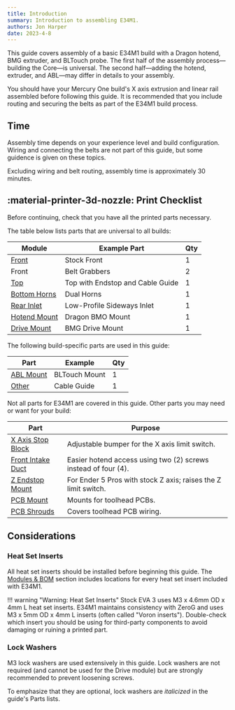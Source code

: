 ```yaml
---
title: Introduction
summary: Introduction to assembling E34M1.
authors: Jon Harper
date: 2023-4-8
---
```


This guide covers assembly of a basic E34M1 build with a Dragon hotend, BMG extruder, and BLTouch probe. The first half of the assembly process—building the Core—is universal. The second half—adding the hotend, extruder, and ABL—may differ in details to your assembly.

You should have your Mercury One build's X axis extrusion and linear rail assembled before following this guide. It is recommended that you include routing and securing the belts as part of the E34M1 build process.

## Time

Assembly time depends on your experience level and build configuration. Wiring and connecting the belts are not part of this guide, but some guidence is given on these topics.

Excluding wiring and belt routing, assembly time is approximately 30 minutes.

## :material-printer-3d-nozzle: Print Checklist

Before continuing, check that you have all the printed parts necessary.

The table below lists parts that are universal to all builds:

| Module | Example Part | Qty |
|---|---|---|
| [Front](../modules/front.md)          | Stock Front                       | 1 |
| Front                                 | Belt Grabbers                     | 2 |
| [Top](../modules/top.md)              | Top with Endstop and Cable Guide  | 1 |
| [Bottom Horns](../modules/bottom.md)  | Dual Horns                        | 1 |
| [Rear Inlet](../modules/rear.md)      | Low-Profile Sideways Inlet        | 1 |
| [Hotend Mount](../compat/hotends.md)  | Dragon BMO Mount                  | 1 |
| [Drive Mount](../compat/drives.md)    | BMG Drive Mount                   | 1 |


The following build-specific parts are used in this guide:

| Part | Example | Qty |
|---|---|---|
| [ABL Mount](../modules/abl.md)        | BLTouch Mount | 1 |
| [Other](../modules/other.md)          | Cable Guide         | 1 |

Not all parts for E34M1 are covered in this guide. Other parts you may need or want for your build:

| Part | Purpose |
|------|---------|
| [X Axis Stop Block](../modules/stop_block.md) | Adjustable bumper for the X axis limit switch. |
| [Front Intake Duct](../modules/other.md#front-intake-duct) | Easier hotend access using two (2) screws instead of four (4). |
| [Z Endstop Mount](../modules/other.md#z-endstop-mount) | For Ender 5 Pros with stock Z axis; raises the Z limit switch. |
| [PCB Mount](../modules/pcb_mounts.md#pcb-mounts) | Mounts for toolhead PCBs. |
| [PCB Shrouds](../modules/pcb_mounts.md#pcb-shrouds) | Covers toolhead PCB wiring. |

## Considerations

### Heat Set Inserts

All heat set inserts should be installed before beginning this guide. The [Modules & BOM](../modules/index.md) section includes locations for every heat set insert included with E34M1.

!!! warning "Warning: Heat Set Inserts"
    Stock EVA 3 uses M3 x 4.6mm OD x 4mm L heat set inserts. E34M1 maintains consistency with ZeroG and uses M3 x 5mm OD x 4mm L inserts (often called "Voron inserts"). Double-check which insert you should be using for third-party components to avoid damaging or ruining a printed part.

### Lock Washers

M3 lock washers are used extensively in this guide. Lock washers are not required (and cannot be used for the Drive module) but are strongly recommended to prevent loosening screws.

To emphasize that they are optional, lock washers are *italicized* in the guide's Parts lists.
